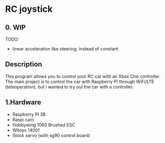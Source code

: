 # RC joystick

## 0. WIP
TODO:
- linear acceleration like steering, instead of constant.


## Description

This program allows you to control your RC car with an Xbox One controller. The main project is to control the car with Raspberry PI through WiFi/LTE (teleoperation), but i wanted to try out the car with a controller.


## 1.Hardware
- Raspberry PI 3B
- Raspi cam
- Hobbywing 1060 Brushed ESC
- Wltoys 14001
- Stock servo (with sg90 control board)

